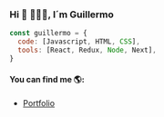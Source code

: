 ### Hi 👋 👨🏻‍💻, I´m Guillermo

```javascript
const guillermo = {
  code: [Javascript, HTML, CSS],
  tools: [React, Redux, Node, Next],
}
```


#### You can find me 🌎:
- [Portfolio](https://guilleangulo.me/)

<!--
**GuilleAngulo/guilleangulo** is a ✨ _special_ ✨ repository because its `README.md` (this file) appears on your GitHub profile.

Here are some ideas to get you started:

- 🔭 I’m currently working on ...
- 🌱 I’m currently learning ...
- 👯 I’m looking to collaborate on ...
- 🤔 I’m looking for help with ...
- 💬 Ask me about ...
- 📫 How to reach me: ...
- 😄 Pronouns: ...
- ⚡ Fun fact: ...
-->

